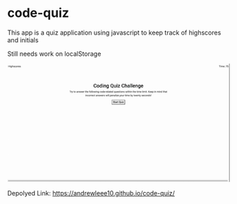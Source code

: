 # code-quiz

This app is a quiz application using javascript to keep track of highscores and initials

Still needs work on localStorage

![code-quiz](./quiz.gif)

Depolyed Link: https://andrewleee10.github.io/code-quiz/